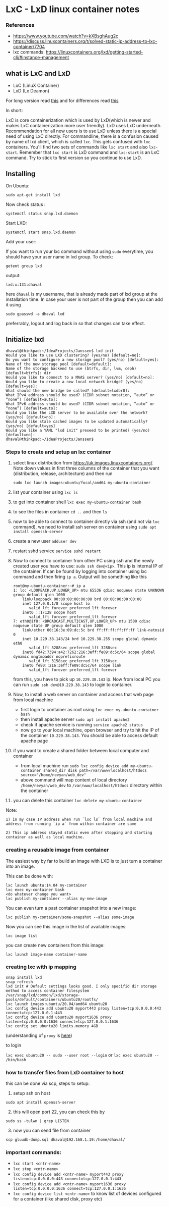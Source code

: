 # LxC - LxD linux container notes

### References
- https://www.youtube.com/watch?v=kXBsghAug2c
- https://discuss.linuxcontainers.org/t/solved-static-ip-address-to-lxc-container/7704
- lxc commands: https://linuxcontainers.org/lxd/getting-started-cli/#instance-management

## what is LxC and LxD
- LxC (LinuX Container)
- LxD (Lx Deamon)

For long version read [this](https://linuxcontainers.org/) and for differences read [this](https://discuss.linuxcontainers.org/t/comparing-lxd-vs-lxc/24)

In short:

LxC is core containerization which is used by LxD(which is newer and makes LxC containerization more user friendly). LxD uses LxC underneath. Recommendation for all new users is to use LxD unless there is a special need of using LxC directly.
For commandline, there is a confusion caused by name of lxd client, which is called `lxc`. This gets confused with `lxc` containers. You'll find two sets of commands like `lxc start` and also `lxc-start`. Remember that `lxc start` is LxD command and `lxc-start` is an LxC command. Try to stick to first version so you continue to use LxD.

## Installing

On Ubuntu:

```
sudo apt-get install lxd
```

Now check status :

```
systemctl status snap.lxd.daemon
```


Start LXD:

```
systemctl start snap.lxd.daemon
```


Add your user:

If you want to run your lxc command without using `sudo` everytime, you should
have your user name in lxd group. To check:

```
getent group lxd
```

output:

```
lxd:x:131:dhaval
```

here `dhaval` is my username, that is already made part of lxd group at the installation time.
In case your user is not part of the group then you can add it using 

```
sudo gpasswd -a dhaval lxd
```

preferrably, logout and log back in so that changes can take effect.

## Initialize lxd

```
dhaval@thinkpad:~/IdeaProjects/Janssen$ lxd init
Would you like to use LXD clustering? (yes/no) [default=no]: 
Do you want to configure a new storage pool? (yes/no) [default=yes]: 
Name of the new storage pool [default=default]: 
Name of the storage backend to use (btrfs, dir, lvm, ceph) [default=btrfs]: dir
Would you like to connect to a MAAS server? (yes/no) [default=no]: 
Would you like to create a new local network bridge? (yes/no) [default=yes]:         
What should the new bridge be called? [default=lxdbr0]: 
What IPv4 address should be used? (CIDR subnet notation, “auto” or “none”) [default=auto]: 
What IPv6 address should be used? (CIDR subnet notation, “auto” or “none”) [default=auto]: 
Would you like the LXD server to be available over the network? (yes/no) [default=no]: 
Would you like stale cached images to be updated automatically? (yes/no) [default=yes]     
Would you like a YAML "lxd init" preseed to be printed? (yes/no) [default=no]: 
dhaval@thinkpad:~/IdeaProjects/Janssen$ 
```

### Steps to create and setup an lxc container

1. select linux distribution from https://uk.images.linuxcontainers.org/. Note down values in first three columns of the container that you want (distribution, release, architecture) and then run 
    ```
    sudo lxc launch images:ubuntu/focal/amd64 my-ubuntu-container
    ```
2. list your container using `lxc ls`

3. to get into container shell `lxc exec my-ubuntu-container bash`
4. to see the files in container `cd ..` and then `ls`
5. now to be able to connect to container directly via ssh (and not via `lxc` command), we need to install ssh server on container using `sudo apt install openssh-server`
6. create a new user `adduser dev`
7. restart sshd service `service sshd restart`
8. Now to connect to container from other PC using ssh and the newly created user you have to use: `sudo ssh dev@<ip>`. This ip is internal IP of the container. If can be found by logging into container using lxc command and then firing `ip a`. Output will be something like this
    ```
    root@my-ubuntu-container:~# ip a
    1: lo: <LOOPBACK,UP,LOWER_UP> mtu 65536 qdisc noqueue state UNKNOWN group default qlen 1000
        link/loopback 00:00:00:00:00:00 brd 00:00:00:00:00:00
        inet 127.0.0.1/8 scope host lo
           valid_lft forever preferred_lft forever
        inet6 ::1/128 scope host 
           valid_lft forever preferred_lft forever
    7: eth0@if8: <BROADCAST,MULTICAST,UP,LOWER_UP> mtu 1500 qdisc noqueue state UP group default qlen 1000
        link/ether 00:16:3e:09:dc:5c brd ff:ff:ff:ff:ff:ff link-netnsid 0
        inet 10.229.38.143/24 brd 10.229.38.255 scope global dynamic eth0
           valid_lft 3288sec preferred_lft 3288sec
        inet6 fd42:7394:a42:7262:216:3eff:fe09:dc5c/64 scope global dynamic mngtmpaddr noprefixroute 
           valid_lft 3158sec preferred_lft 3158sec
        inet6 fe80::216:3eff:fe09:dc5c/64 scope link 
           valid_lft forever preferred_lft forever
    ```
    from this, you have to pick up `10.229.38.143` ip. Now from local PC you can run `sudo ssh dev@10.229.38.143` to login to container.
9. Now, to install a web server on container and access that web page from local machine 
    - first login to container as root using `lxc exec my-ubuntu-container bash`
    - then install apache server `sudo apt install apache2`
    - check if apache service is running `service apache2 status`
    - now go to your local machine, open browser and try to hit the IP of the container `10.229.38.143`. You should be able to access default apache page

10. if you want to create a shared folder between local computer and container
    - from local machine run `sudo lxc config device add my-ubuntu-container shared_dir disk path=/var/www/localhost/htdocs source="/home/nevyan/web_dev"`
    - above command will map content of local directory `/home/nevyan/web_dev` to `/var/www/localhost/htdocs` directory within the container

11. you can delete this container
    `lxc delete my-ubuntu-container`

Note: 

    1) in my case IP address when run `lxc ls` from local machine and address from running `ip a` from within container are same
    
    2) This ip address stayed static even after stopping and starting container as well as local machine.
    

### creating a reusable image from container

The easiest way by far to build an image with LXD is to just turn a container into an image.

This can be done with:

```
lxc launch ubuntu:14.04 my-container
lxc exec my-container bash
<do whatever change you want>
lxc publish my-container --alias my-new-image
```

You can even turn a past container snapshot into a new image:

`lxc publish my-container/some-snapshot --alias some-image`

Now you can see this image in the list of available images:

`lxc image list`

you can create new containers from this image:

`lxc launch image-name container-name`

### creating lxc with ip mapping
    
```
snap install lxd
snap refresh
lxd init # Default settings looks good. I only specifid dir storage method to access container filesystem /var/snap/lxd/common/lxd/storage-pools/default/containers/ubuntu20/rootfs/
lxc launch images:ubuntu/20.04/amd64 ubuntu20
lxc config device add ubuntu20 myport443 proxy listen=tcp:0.0.0.0:443 connect=tcp:127.0.0.1:443
lxc config device add ubuntu20 myport1636 proxy listen=tcp:0.0.0.0:1636 connect=tcp:127.0.0.1:1636
lxc config set ubuntu20 limits.memory 4GB
```
(understanding of `proxy` is [here](https://blog.simos.info/how-to-use-the-lxd-proxy-device-to-map-ports-between-the-host-and-the-containers/))

to login

`lxc exec ubuntu20 -- sudo --user root --login`
or 
`lxc exec ubuntu20 -- /bin/bash`

### how to transfer files from LxD container to host

this can be done via scp, steps to setup:
1) setup ssh on host
```
sudo apt install openssh-server
```
2) this will open port 22, you can check this by 
```
sudo ss -tulwn | grep LISTEN
```
3) now you can send file from container
```
scp gluudb-dump.sql dhaval@192.168.1.19:/home/dhaval/
```

### important commands:

- `lxc start <cntr-name>`
- `lxc stop <cntr-name>`
- `lxc config device add <cntr-name> myport443 proxy listen=tcp:0.0.0.0:443 connect=tcp:127.0.0.1:443`
- `lxc config device add <cntr-name> myport1636 proxy listen=tcp:0.0.0.0:1636 connect=tcp:127.0.0.1:1636`
- `lxc config device list <cntr-name>` to know list of devices configured for a container (like shared disk, proxy etc) 
